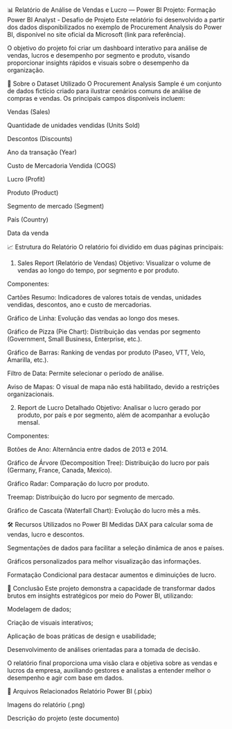 📊 Relatório de Análise de Vendas e Lucro — Power BI
Projeto: Formação Power BI Analyst - Desafio de Projeto
Este relatório foi desenvolvido a partir dos dados disponibilizados no exemplo de Procurement Analysis do Power BI, disponível no site oficial da Microsoft (link para referência).

O objetivo do projeto foi criar um dashboard interativo para análise de vendas, lucros e desempenho por segmento e produto, visando proporcionar insights rápidos e visuais sobre o desempenho da organização.


🧩 Sobre o Dataset Utilizado
O Procurement Analysis Sample é um conjunto de dados fictício criado para ilustrar cenários comuns de análise de compras e vendas. Os principais campos disponíveis incluem:

Vendas (Sales)

Quantidade de unidades vendidas (Units Sold)

Descontos (Discounts)

Ano da transação (Year)

Custo de Mercadoria Vendida (COGS)

Lucro (Profit)

Produto (Product)

Segmento de mercado (Segment)

País (Country)

Data da venda


📈 Estrutura do Relatório
O relatório foi dividido em duas páginas principais:

1. Sales Report (Relatório de Vendas)
Objetivo: Visualizar o volume de vendas ao longo do tempo, por segmento e por produto.

Componentes:

Cartões Resumo: Indicadores de valores totais de vendas, unidades vendidas, descontos, ano e custo de mercadorias.

Gráfico de Linha: Evolução das vendas ao longo dos meses.

Gráfico de Pizza (Pie Chart): Distribuição das vendas por segmento (Government, Small Business, Enterprise, etc.).

Gráfico de Barras: Ranking de vendas por produto (Paseo, VTT, Velo, Amarilla, etc.).

Filtro de Data: Permite selecionar o período de análise.

Aviso de Mapas: O visual de mapa não está habilitado, devido a restrições organizacionais.

2. Report de Lucro Detalhado
Objetivo: Analisar o lucro gerado por produto, por país e por segmento, além de acompanhar a evolução mensal.

Componentes:

Botões de Ano: Alternância entre dados de 2013 e 2014.

Gráfico de Árvore (Decomposition Tree): Distribuição do lucro por país (Germany, France, Canada, Mexico).

Gráfico Radar: Comparação do lucro por produto.

Treemap: Distribuição do lucro por segmento de mercado.

Gráfico de Cascata (Waterfall Chart): Evolução do lucro mês a mês.


🛠️ Recursos Utilizados no Power BI
Medidas DAX para calcular soma de vendas, lucro e descontos.

Segmentações de dados para facilitar a seleção dinâmica de anos e países.

Gráficos personalizados para melhor visualização das informações.

Formatação Condicional para destacar aumentos e diminuições de lucro.


🎯 Conclusão
Este projeto demonstra a capacidade de transformar dados brutos em insights estratégicos por meio do Power BI, utilizando:

Modelagem de dados;

Criação de visuais interativos;

Aplicação de boas práticas de design e usabilidade;

Desenvolvimento de análises orientadas para a tomada de decisão.

O relatório final proporciona uma visão clara e objetiva sobre as vendas e lucros da empresa, auxiliando gestores e analistas a entender melhor o desempenho e agir com base em dados.

📎 Arquivos Relacionados
Relatório Power BI (.pbix)

Imagens do relatório (.png)

Descrição do projeto (este documento)
